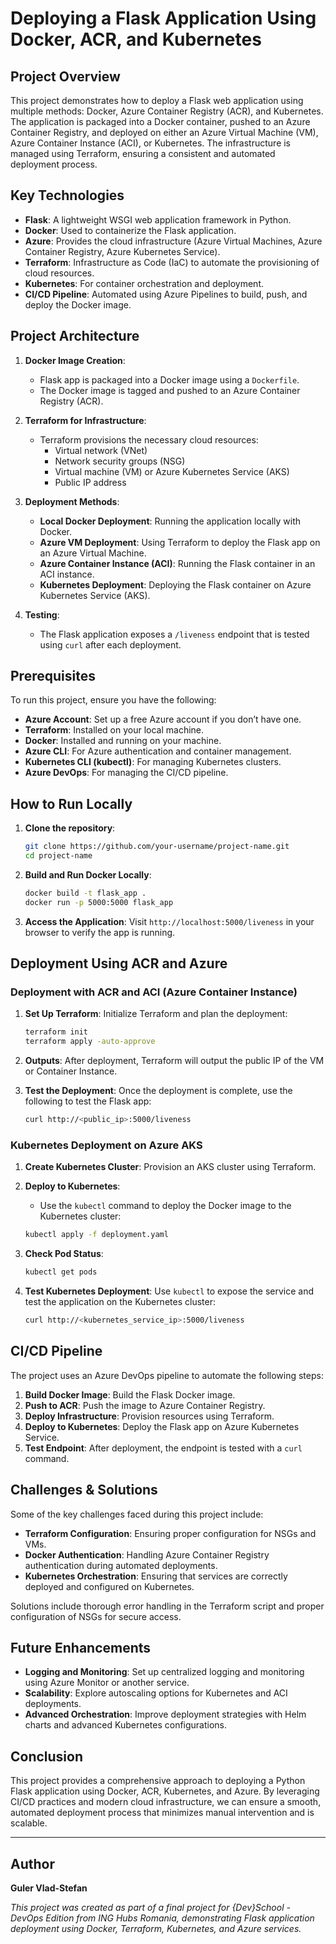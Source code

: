 # Deploying a Flask Application Using Docker, ACR, and Kubernetes

## Project Overview

This project demonstrates how to deploy a Flask web application using multiple methods: Docker, Azure Container Registry (ACR), and Kubernetes. The application is packaged into a Docker container, pushed to an Azure Container Registry, and deployed on either an Azure Virtual Machine (VM), Azure Container Instance (ACI), or Kubernetes. The infrastructure is managed using Terraform, ensuring a consistent and automated deployment process.

## Key Technologies

- **Flask**: A lightweight WSGI web application framework in Python.
- **Docker**: Used to containerize the Flask application.
- **Azure**: Provides the cloud infrastructure (Azure Virtual Machines, Azure Container Registry, Azure Kubernetes Service).
- **Terraform**: Infrastructure as Code (IaC) to automate the provisioning of cloud resources.
- **Kubernetes**: For container orchestration and deployment.
- **CI/CD Pipeline**: Automated using Azure Pipelines to build, push, and deploy the Docker image.

## Project Architecture

1. **Docker Image Creation**:

   - Flask app is packaged into a Docker image using a `Dockerfile`.
   - The Docker image is tagged and pushed to an Azure Container Registry (ACR).

2. **Terraform for Infrastructure**:

   - Terraform provisions the necessary cloud resources:
     - Virtual network (VNet)
     - Network security groups (NSG)
     - Virtual machine (VM) or Azure Kubernetes Service (AKS)
     - Public IP address

3. **Deployment Methods**:

   - **Local Docker Deployment**: Running the application locally with Docker.
   - **Azure VM Deployment**: Using Terraform to deploy the Flask app on an Azure Virtual Machine.
   - **Azure Container Instance (ACI)**: Running the Flask container in an ACI instance.
   - **Kubernetes Deployment**: Deploying the Flask container on Azure Kubernetes Service (AKS).

4. **Testing**:
   - The Flask application exposes a `/liveness` endpoint that is tested using `curl` after each deployment.

## Prerequisites

To run this project, ensure you have the following:

- **Azure Account**: Set up a free Azure account if you don’t have one.
- **Terraform**: Installed on your local machine.
- **Docker**: Installed and running on your machine.
- **Azure CLI**: For Azure authentication and container management.
- **Kubernetes CLI (kubectl)**: For managing Kubernetes clusters.
- **Azure DevOps**: For managing the CI/CD pipeline.

## How to Run Locally

1. **Clone the repository**:

   ```bash
   git clone https://github.com/your-username/project-name.git
   cd project-name
   ```

2. **Build and Run Docker Locally**:

   ```bash
   docker build -t flask_app .
   docker run -p 5000:5000 flask_app
   ```

3. **Access the Application**:
   Visit `http://localhost:5000/liveness` in your browser to verify the app is running.

## Deployment Using ACR and Azure

### Deployment with ACR and ACI (Azure Container Instance)

1. **Set Up Terraform**:
   Initialize Terraform and plan the deployment:

   ```bash
   terraform init
   terraform apply -auto-approve
   ```

2. **Outputs**:
   After deployment, Terraform will output the public IP of the VM or Container Instance.

3. **Test the Deployment**:
   Once the deployment is complete, use the following to test the Flask app:
   ```bash
   curl http://<public_ip>:5000/liveness
   ```

### Kubernetes Deployment on Azure AKS

1. **Create Kubernetes Cluster**:
   Provision an AKS cluster using Terraform.

2. **Deploy to Kubernetes**:

   - Use the `kubectl` command to deploy the Docker image to the Kubernetes cluster:

   ```bash
   kubectl apply -f deployment.yaml
   ```

3. **Check Pod Status**:

   ```bash
   kubectl get pods
   ```

4. **Test Kubernetes Deployment**:
   Use `kubectl` to expose the service and test the application on the Kubernetes cluster:
   ```bash
   curl http://<kubernetes_service_ip>:5000/liveness
   ```

## CI/CD Pipeline

The project uses an Azure DevOps pipeline to automate the following steps:

1. **Build Docker Image**: Build the Flask Docker image.
2. **Push to ACR**: Push the image to Azure Container Registry.
3. **Deploy Infrastructure**: Provision resources using Terraform.
4. **Deploy to Kubernetes**: Deploy the Flask app on Azure Kubernetes Service.
5. **Test Endpoint**: After deployment, the endpoint is tested with a `curl` command.

## Challenges & Solutions

Some of the key challenges faced during this project include:

- **Terraform Configuration**: Ensuring proper configuration for NSGs and VMs.
- **Docker Authentication**: Handling Azure Container Registry authentication during automated deployments.
- **Kubernetes Orchestration**: Ensuring that services are correctly deployed and configured on Kubernetes.

Solutions include thorough error handling in the Terraform script and proper configuration of NSGs for secure access.

## Future Enhancements

- **Logging and Monitoring**: Set up centralized logging and monitoring using Azure Monitor or another service.
- **Scalability**: Explore autoscaling options for Kubernetes and ACI deployments.
- **Advanced Orchestration**: Improve deployment strategies with Helm charts and advanced Kubernetes configurations.

## Conclusion

This project provides a comprehensive approach to deploying a Python Flask application using Docker, ACR, Kubernetes, and Azure. By leveraging CI/CD practices and modern cloud infrastructure, we can ensure a smooth, automated deployment process that minimizes manual intervention and is scalable.

---

## Author

**Guler Vlad-Stefan**

_This project was created as part of a final project for {Dev}School - DevOps Edition from ING Hubs Romania, demonstrating Flask application deployment using Docker, Terraform, Kubernetes, and Azure services._
